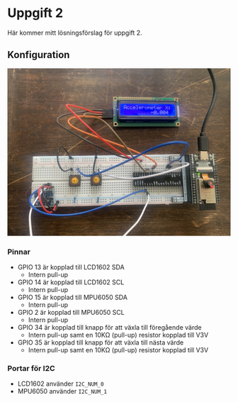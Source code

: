 # Uppgift 2

Här kommer mitt lösningsförslag för uppgift 2.

## Konfiguration

![bild](task2.jpg)

### Pinnar

- GPIO 13 är kopplad till LCD1602 SDA
  - Intern pull-up
- GPIO 14 är kopplad till LCD1602 SCL
  - Intern pull-up
- GPIO 15 är kopplad till MPU6050 SDA
  - Intern pull-up
- GPIO 2 är kopplad till MPU6050 SCL
  - Intern pull-up
- GPIO 34 är kopplad till knapp för att växla till föregående värde
  - Intern pull-up samt en 10KΩ (pull-up) resistor kopplad till V3V
- GPIO 35 är kopplad till knapp för att växla till nästa värde
  - Intern pull-up samt en 10KΩ (pull-up) resistor kopplad till V3V

### Portar för I2C

- LCD1602 använder `I2C_NUM_0`
- MPU6050 använder `I2C_NUM_1`

